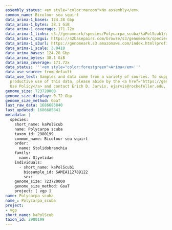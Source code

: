 ```yaml
---
assembly_status: <em style="color:maroon">No assembly</em>
common_name: Bicolour sea squirt
data_arima-1_bases: 124.28 Gbp
data_arima-1_bytes: 38.1 GiB
data_arima-1_coverage: 171.72x
data_arima-1_links: s3://genomeark/species/Polycarpa_scuba/kaPolScub1/genomic_data/arima/<br>
data_arima-1_s3gui: https://42basepairs.com/browse/s3/genomeark/species/Polycarpa_scuba/kaPolScub1/genomic_data/arima/
data_arima-1_s3url: https://genomeark.s3.amazonaws.com/index.html?prefix=species/Polycarpa_scuba/kaPolScub1/genomic_data/arima/
data_arima-1_scale: 3.0418
data_arima_bases: 124.28 Gbp
data_arima_bytes: 38.1 GiB
data_arima_coverage: 171.72x
data_status: '''<em style="color:forestgreen">Arima</em>'''
data_use_source: from-default
data_use_text: Samples and data come from a variety of sources. To support fair and
  productive use of this data, please abide by the <a href="https://genome10k.soe.ucsc.edu/data-use-policies/">Data
  Use Policy</a> and contact Erich D. Jarvis, ejarvis@rockefeller.edu, with any questions.
genome_size: 723720000
genome_size_display: 0.72 Gbp
genome_size_method: GoaT
last_raw_data: 1686685840
last_updated: 1686685841
metadata: |
  species:
    short_name: kaPolScub
    name: Polycarpa scuba
    taxon_id: 2980199
    common_name: Bicolour sea squirt
    order:
      name: Stolidobranchia
    family:
      name: Styelidae
    individuals:
      - short_name: kaPolScub1
        biosample_id: SAMEA112789122
        sex:
    genome_size: 723720000
    genome_size_method: GoaT
    project: [ vgp ]
name: Polycarpa scuba
name_: Polycarpa_scuba
project:
- vgp
short_name: kaPolScub
taxon_id: 2980199
---
```

